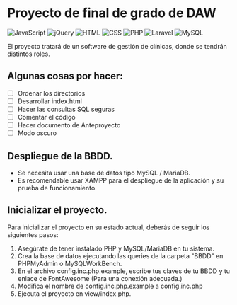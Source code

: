 # Proyecto de final de grado de DAW
![JavaScript](https://img.shields.io/badge/JavaScript-ES6-yellow?logo=javascript)
![jQuery](https://img.shields.io/badge/jQuery-3.7.1-yellow?logo=jQuery)
![HTML](https://img.shields.io/badge/HTML-gray?logo=html5)
![CSS](https://img.shields.io/badge/CSS-gray?logo=css3)
![PHP](https://img.shields.io/badge/PHP-gray?logo=php)
![Laravel](https://img.shields.io/badge/Laravel-gray?logo=laravel)
![MySQL](https://img.shields.io/badge/MySQL-gray?logo=mysql)

El proyecto tratará de un software de gestión de clínicas, donde se tendrán distintos roles.

## Algunas cosas por hacer:

- [ ] Ordenar los directorios
- [ ] Desarrollar index.html
- [ ] Hacer las consultas SQL seguras
- [ ] Comentar el código
- [ ] Hacer documento de Anteproyecto
- [ ] Modo oscuro

## Despliegue de la BBDD.

- Se necesita usar una base de datos tipo MySQL / MariaDB.
- Es recomendable usar XAMPP para el despliegue de la aplicación y su prueba de funcionamiento.

## Inicializar el proyecto.

Para inicializar el proyecto en su estado actual, deberás de seguir los siguientes pasos:

1. Asegúrate de tener instalado PHP y MySQL/MariaDB en tu sistema.
2. Crea la base de datos ejecutando las queries de la carpeta "BBDD" en PHPMyAdmin o MySQLWorkBench.
3. En el archivo config.inc.php.example, escribe tus claves de tu BBDD y tu enlace de FontAwesome (Para una conexión adecuada.)
4. Modifica el nombre de config.inc.php.example a config.inc.php
5. Ejecuta el proyecto en view/index.php.